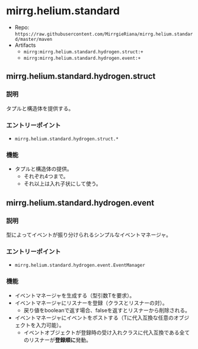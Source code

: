 # mirrg.helium.standard

- Repo: `https://raw.githubusercontent.com/MirrgieRiana/mirrg.helium.standard/master/maven`
- Artifacts
  - `mirrg:mirrg.helium.standard.hydrogen.struct:+`
  - `mirrg:mirrg.helium.standard.hydrogen.event:+`

## mirrg.helium.standard.hydrogen.struct

### 説明

タプルと構造体を提供する。

### エントリーポイント

- `mirrg.helium.standard.hydrogen.struct.*`

### 機能

- タプルと構造体の提供。
  - それぞれ4つまで。
  - それ以上は入れ子状にして使う。

## mirrg.helium.standard.hydrogen.event

### 説明

型によってイベントが振り分けられるシンプルなイベントマネージャ。

### エントリーポイント

- `mirrg.helium.standard.hydrogen.event.EventManager`

### 機能

- イベントマネージャを生成する（型引数Tを要求）。
- イベントマネージャにリスナーを登録（クラスとリスナーの対）。
  - 戻り値をbooleanで返す場合、falseを返すとリスナーから削除される。
- イベントマネージャにイベントをポストする（Tに代入互換な任意のオブジェクトを入力可能）。
  - イベントオブジェクトが登録時の受け入れクラスに代入互換である全てのリスナーが**登録順に**発動。

